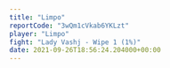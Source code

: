 ```yaml
---
title: "Limpo"
reportCode: "3wQm1cVkab6YKLzt"
player: "Limpo"
fight: "Lady Vashj - Wipe 1 (1%)"
date: 2021-09-26T18:56:24.204000+00:00
---
```

